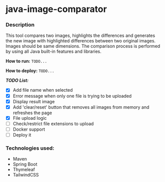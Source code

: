 # java-image-comparator

### Description

This tool compares two images, highlights the differences and generates the new image with highlighted differences between two original images.
Images should be same dimensions. The comparison process is performed by using all Java built-in features and libraries.

**How to run:**
```TODO...```

**How to deploy:**
```TODO...```

**_TODO List:_**
- [x] Add file name when selected
- [x] Error message when only one file is trying to be uploaded
- [x] Display result image 
- [x] Add 'clear/reset' button that removes all images from memory and refreshes the page
- [x] File upload logic
- [ ] Check/restrict file extensions to upload
- [ ] Docker support 
- [ ] Deploy it 

### Technologies used:
- Maven
- Spring Boot
- Thymeleaf
- TailwindCSS